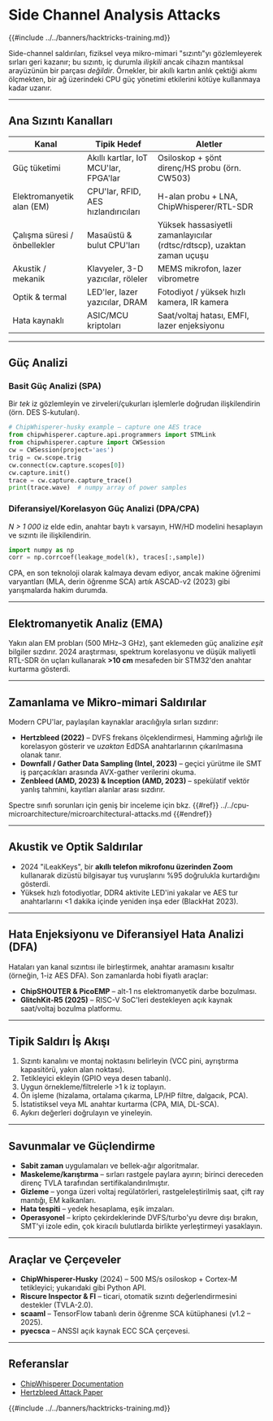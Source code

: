 # Side Channel Analysis Attacks

{{#include ../../banners/hacktricks-training.md}}

Side-channel saldırıları, fiziksel veya mikro-mimari "sızıntı"yı gözlemleyerek sırları geri kazanır; bu sızıntı, iç durumla *ilişkili* ancak cihazın mantıksal arayüzünün bir parçası *değildir*. Örnekler, bir akıllı kartın anlık çektiği akımı ölçmekten, bir ağ üzerindeki CPU güç yönetimi etkilerini kötüye kullanmaya kadar uzanır.

---

## Ana Sızıntı Kanalları

| Kanal | Tipik Hedef | Aletler |
|-------|-------------|---------|
| Güç tüketimi | Akıllı kartlar, IoT MCU'lar, FPGA'lar | Osiloskop + şönt direnç/HS probu (örn. CW503) |
| Elektromanyetik alan (EM) | CPU'lar, RFID, AES hızlandırıcıları | H-alan probu + LNA, ChipWhisperer/RTL-SDR |
| Çalışma süresi / önbellekler | Masaüstü & bulut CPU'ları | Yüksek hassasiyetli zamanlayıcılar (rdtsc/rdtscp), uzaktan zaman uçuşu |
| Akustik / mekanik | Klavyeler, 3-D yazıcılar, röleler | MEMS mikrofon, lazer vibrometre |
| Optik & termal | LED'ler, lazer yazıcılar, DRAM | Fotodiyot / yüksek hızlı kamera, IR kamera |
| Hata kaynaklı | ASIC/MCU kriptoları | Saat/voltaj hatası, EMFI, lazer enjeksiyonu |

---

## Güç Analizi

### Basit Güç Analizi (SPA)
Bir *tek* iz gözlemleyin ve zirveleri/çukurları işlemlerle doğrudan ilişkilendirin (örn. DES S-kutuları).
```python
# ChipWhisperer-husky example – capture one AES trace
from chipwhisperer.capture.api.programmers import STMLink
from chipwhisperer.capture import CWSession
cw = CWSession(project='aes')
trig = cw.scope.trig
cw.connect(cw.capture.scopes[0])
cw.capture.init()
trace = cw.capture.capture_trace()
print(trace.wave)  # numpy array of power samples
```
### Diferansiyel/Korelasyon Güç Analizi (DPA/CPA)
*N > 1 000* iz elde edin, anahtar baytı `k` varsayın, HW/HD modelini hesaplayın ve sızıntı ile ilişkilendirin.
```python
import numpy as np
corr = np.corrcoef(leakage_model(k), traces[:,sample])
```
CPA, en son teknoloji olarak kalmaya devam ediyor, ancak makine öğrenimi varyantları (MLA, derin öğrenme SCA) artık ASCAD-v2 (2023) gibi yarışmalarda hakim durumda.

---

## Elektromanyetik Analiz (EMA)
Yakın alan EM probları (500 MHz–3 GHz), şant eklemeden güç analizine *eşit* bilgiler sızdırır. 2024 araştırması, spektrum korelasyonu ve düşük maliyetli RTL-SDR ön uçları kullanarak **>10 cm** mesafeden bir STM32'den anahtar kurtarma gösterdi.

---

## Zamanlama ve Mikro-mimari Saldırılar
Modern CPU'lar, paylaşılan kaynaklar aracılığıyla sırları sızdırır:
* **Hertzbleed (2022)** – DVFS frekans ölçeklendirmesi, Hamming ağırlığı ile korelasyon gösterir ve *uzaktan* EdDSA anahtarlarının çıkarılmasına olanak tanır.
* **Downfall / Gather Data Sampling (Intel, 2023)** – geçici yürütme ile SMT iş parçacıkları arasında AVX-gather verilerini okuma.
* **Zenbleed (AMD, 2023) & Inception (AMD, 2023)** – spekülatif vektör yanlış tahmini, kayıtları alanlar arası sızdırır.

Spectre sınıfı sorunları için geniş bir inceleme için bkz. {{#ref}}
../../cpu-microarchitecture/microarchitectural-attacks.md
{{#endref}}

---

## Akustik ve Optik Saldırılar
* 2024 "​iLeakKeys", bir **akıllı telefon mikrofonu üzerinden Zoom** kullanarak dizüstü bilgisayar tuş vuruşlarını %95 doğrulukla kurtardığını gösterdi.
* Yüksek hızlı fotodiyotlar, DDR4 aktivite LED'ini yakalar ve AES tur anahtarlarını <1 dakika içinde yeniden inşa eder (BlackHat 2023).

---

## Hata Enjeksiyonu ve Diferansiyel Hata Analizi (DFA)
Hataları yan kanal sızıntısı ile birleştirmek, anahtar aramasını kısaltır (örneğin, 1-iz AES DFA). Son zamanlarda hobi fiyatlı araçlar:
* **ChipSHOUTER & PicoEMP** – alt-1 ns elektromanyetik darbe bozulması.
* **GlitchKit-R5 (2025)** – RISC-V SoC'leri destekleyen açık kaynak saat/voltaj bozulma platformu.

---

## Tipik Saldırı İş Akışı
1. Sızıntı kanalını ve montaj noktasını belirleyin (VCC pini, ayrıştırma kapasitörü, yakın alan noktası).
2. Tetikleyici ekleyin (GPIO veya desen tabanlı).
3. Uygun örnekleme/filtrelerle >1 k iz toplayın.
4. Ön işleme (hizalama, ortalama çıkarma, LP/HP filtre, dalgacık, PCA).
5. İstatistiksel veya ML anahtar kurtarma (CPA, MIA, DL-SCA).
6. Aykırı değerleri doğrulayın ve yineleyin.

---

## Savunmalar ve Güçlendirme
* **Sabit zaman** uygulamaları ve bellek-ağır algoritmalar.
* **Maskeleme/karıştırma** – sırları rastgele paylara ayırın; birinci dereceden direnç TVLA tarafından sertifikalandırılmıştır.
* **Gizleme** – yonga üzeri voltaj regülatörleri, rastgeleleştirilmiş saat, çift ray mantığı, EM kalkanları.
* **Hata tespiti** – yedek hesaplama, eşik imzaları.
* **Operasyonel** – kripto çekirdeklerinde DVFS/turbo'yu devre dışı bırakın, SMT'yi izole edin, çok kiracılı bulutlarda birlikte yerleştirmeyi yasaklayın.

---

## Araçlar ve Çerçeveler
* **ChipWhisperer-Husky** (2024) – 500 MS/s osiloskop + Cortex-M tetikleyici; yukarıdaki gibi Python API.
* **Riscure Inspector & FI** – ticari, otomatik sızıntı değerlendirmesini destekler (TVLA-2.0).
* **scaaml** – TensorFlow tabanlı derin öğrenme SCA kütüphanesi (v1.2 – 2025).
* **pyecsca** – ANSSI açık kaynak ECC SCA çerçevesi.

---

## Referanslar

* [ChipWhisperer Documentation](https://chipwhisperer.readthedocs.io/en/latest/)
* [Hertzbleed Attack Paper](https://www.hertzbleed.com/)


{{#include ../../banners/hacktricks-training.md}}
